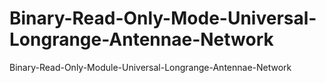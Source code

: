 Binary-Read-Only-Mode-Universal-Longrange-Antennae-Network
==========================================================

Binary-Read-Only-Module-Universal-Longrange-Antennae-Network
